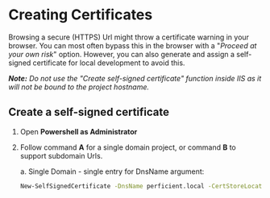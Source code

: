 # Creating Certificates

Browsing a secure (HTTPS) Url might throw a certificate warning in your browser. You can most often bypass this in the browser with a "_Proceed at your own risk_" option. However, you can also generate and assign a self-signed certificate for local development to avoid this.

**_Note:_** _Do not use the "Create self-signed certificate" function inside IIS as it will not be bound to the project hostname._

## Create a self-signed certificate

1. Open **Powershell as Administrator**

2. Follow command **A** for a single domain project, or command **B** to support subdomain Urls.

    a. Single Domain - single entry for DnsName argument:

    ```bash
    New-SelfSignedCertificate -DnsName perficient.local -CertStoreLocation "cert:\LocalMachine\My"
    ```
<!-- 
    b. Sub-domains - add multiple domains to a single cert by comma separating, and use \* for wildcard:

    ```bash
    New-SelfSignedCertificate -subject "perficient.local" -dnsname perficient.local, *.perficient.local -CertStoreLocation "cert:\LocalMachine\My"
    ``` -->
